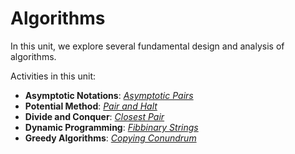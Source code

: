 # Algorithms

In this unit, we explore several fundamental design and analysis of algorithms. 

Activities in this unit:

- **Asymptotic Notations**: [*Asymptotic Pairs*](asymp-pair/asymptotic-pairs.md)
- **Potential Method**: [*Pair and Halt*](pair-n-halt/pair-n-halt.md)
- **Divide and Conquer**: [*Closest Pair*](closest-pair/closest-pair.md)
- **Dynamic Programming**: [*Fibbinary Strings*](fib-bin/fib-bin.md)
- **Greedy Algorithms**: [*Copying Conundrum*](copying/ad.md)
